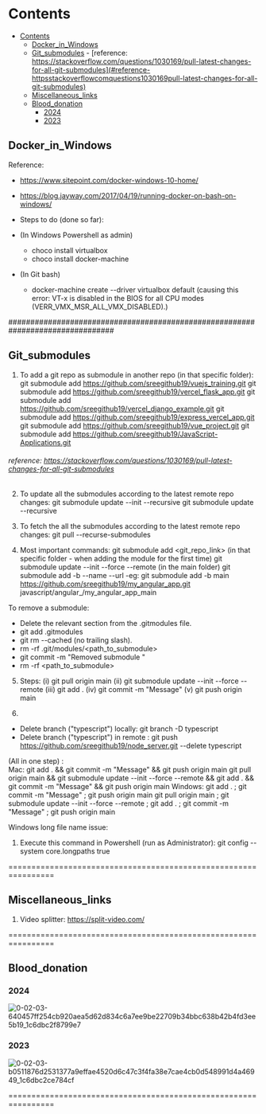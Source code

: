 # Contents
- [Contents](#contents)
  - [Docker\_in\_Windows](#docker_in_windows)
  - [Git\_submodules](#git_submodules)
          - [reference: https://stackoverflow.com/questions/1030169/pull-latest-changes-for-all-git-submodules](#reference-httpsstackoverflowcomquestions1030169pull-latest-changes-for-all-git-submodules)
  - [Miscellaneous\_links](#miscellaneous_links)
  - [Blood\_donation](#blood_donation)
    - [2024](#2024)
    - [2023](#2023)


## Docker_in_Windows

Reference:
- https://www.sitepoint.com/docker-windows-10-home/
- https://blog.jayway.com/2017/04/19/running-docker-on-bash-on-windows/

- Steps to do (done so far):
 - (In Windows Powershell as admin)
    -   choco install virtualbox
    -   choco install docker-machine
 - (In Git bash)
    -   docker-machine create --driver virtualbox default (causing this error: VT-x is disabled in the BIOS for all CPU modes (VERR_VMX_MSR_ALL_VMX_DISABLED).)

################################################################################

## Git_submodules

1. To add a git repo as submodule in another repo (in that specific folder):
git submodule add https://github.com/sreegithub19/vuejs_training.git
git submodule add https://github.com/sreegithub19/vercel_flask_app.git
git submodule add https://github.com/sreegithub19/vercel_django_example.git
git submodule add https://github.com/sreegithub19/express_vercel_app.git
git submodule add https://github.com/sreegithub19/vue_project.git
git submodule add https://github.com/sreegithub19/JavaScript-Applications.git

###### reference: https://stackoverflow.com/questions/1030169/pull-latest-changes-for-all-git-submodules
2. To update all the submodules according to the latest remote repo changes:
git submodule update --init --recursive
git submodule update --recursive


3. To fetch the all the submodules according to the latest remote repo changes:
git pull --recurse-submodules


4. Most important commands: 
git submodule add <git_repo_link>   (in that specific folder - when adding the module for the first time)
git submodule update --init --force --remote   (in the main folder)
git submodule add -b <branch A> --name <name A> --url <path A> 
 -eg:  git submodule add -b main https://github.com/sreegithub19/my_angular_app.git javascript/angular_/my_angular_app_main

To remove a submodule:
 - Delete the relevant section from the .gitmodules file.
 - git add .gitmodules
 - git rm --cached <path-to-submodule>  (no trailing slash).
 - rm -rf .git/modules/<path_to_submodule>
 - git commit -m "Removed submodule <name>"
 - rm -rf <path_to_submodule>

5. Steps:
(i) git pull origin main
(ii) git submodule update --init --force --remote
(iii) git add .
(iv) git commit -m "Message"
(v) git push origin main

6. 
- Delete branch ("typescript") locally: git branch -D typescript
- Delete branch ("typescript") in remote : git push https://github.com/sreegithub19/node_server.git --delete typescript


(All in one step) :  
Mac:
git add . && git commit -m "Message" && git push origin main
git pull origin main && git submodule update --init --force --remote && git add . && git commit -m "Message" && git push origin main
Windows:
git add . ; git commit -m "Message" ; git push origin main
git pull origin main ; git submodule update --init --force --remote ; git add . ; git commit -m "Message" ; git push origin main


Windows long file name issue:
1. Execute this command in Powershell (run as Administrator):  git config --system core.longpaths true

================================================================
## Miscellaneous_links

1. Video splitter:
https://split-video.com/

================================================================

## Blood_donation

### 2024
![0-02-03-640457ff254cb920aea5d62d834c6a7ee9be22709b34bbc638b42b4fd3ee5b19_1c6dbc2f8799e7](https://github.com/sreegithub19/extra_curricular/assets/55496113/44d0a35f-623b-433f-a32d-e3304a9fb857)

### 2023
![0-02-03-b0511876d2531377a9effae4520d6c47c3f4fa38e7cae4cb0d548991d4a46949_1c6dbc2ce784cf](https://github.com/sreegithub19/extra_curricular/assets/55496113/de867cd7-52e8-4905-93d0-fb9871aa45a1)



================================================================
